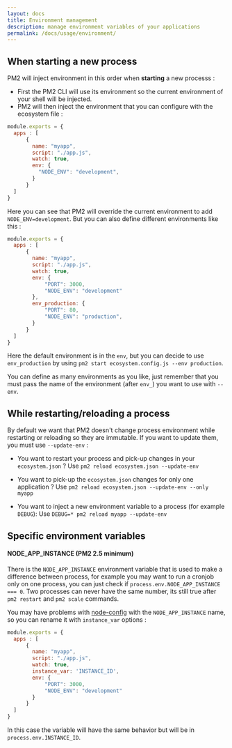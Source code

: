 ```yaml
---
layout: docs
title: Environment management
description: manage environment variables of your applications
permalink: /docs/usage/environment/
---
```


## When starting a new process

PM2 will inject environment in this order when **starting** a new processs :

- First the PM2 CLI will use its environment so the current environment of your shell will be injected.
- PM2 will then inject the environment that you can configure with the ecosystem file :

```javascript
module.exports = {
  apps : [
      {
        name: "myapp",
        script: "./app.js",
        watch: true,
        env: {
          "NODE_ENV": "development",
        }
      }
  ]
}
```

Here you can see that PM2 will override the current environment to add `NODE_ENV=development`. But you can also define different environments like this : 

```javascript
module.exports = {
  apps : [
      {
        name: "myapp",
        script: "./app.js",
        watch: true,
        env: {
            "PORT": 3000,
            "NODE_ENV": "development"
        },
        env_production: {
            "PORT": 80,
            "NODE_ENV": "production",
        }
      }
  ]
}
```

Here the default environment is in the `env`, but you can decide to use `env_production` by using `pm2 start ecosystem.config.js --env production`.

You can define as many environments as you like, just remember that you must pass the name of the environment (after `env_`) you want to use with `--env`.


## While restarting/reloading a process

By default we want that PM2 doesn't change process environment while restarting or reloading so they are immutable. 
If you want to update them, you must use `--update-env` : 

- You want to restart your process and pick-up changes in your `ecosystem.json` ?
Use `pm2 reload ecosystem.json --update-env`

- You want to pick-up the `ecosystem.json` changes for only one application ?
Use `pm2 reload ecosystem.json --update-env --only myapp`

- You want to inject a new environment variable to a process (for example `DEBUG`): 
Use `DEBUG=* pm2 reload myapp --update-env`

## Specific environment variables

#### NODE_APP_INSTANCE (PM2 2.5 minimum)
There is the `NODE_APP_INSTANCE` environment variable that is used to make a difference between process, for example you may want to run a cronjob only on one process, you can just check if `process.env.NODE_APP_INSTANCE === 0`. 
Two processes can never have the same number, its still true after `pm2 restart` and `pm2 scale` commands. 

You may have problems with [node-config](https://github.com/Unitech/pm2/issues/2045) with the `NODE_APP_INSTANCE` name, so you can rename it with `instance_var` options : 

```javascript
module.exports = {
  apps : [
      {
        name: "myapp",
        script: "./app.js",
        watch: true,
        instance_var: 'INSTANCE_ID',
        env: {
            "PORT": 3000,
            "NODE_ENV": "development"
        }
      }
  ]
}
```

In this case the variable will have the same behavior but will be in `process.env.INSTANCE_ID`.

<!--
#### increment_var (PM2 2.5 minimum)

There is an option to ask PM2 to increment a environment variable for each instance launched, for example : 
```javascript=
module.exports = {
  apps : [
      {
        name: "myapp",
        script: "./app.js",
        instances: 2,
        exec_mode: "cluster",
        watch: true,
        increment_var : 'PORT',
        env: {
            "PORT": 3000,
            "NODE_ENV": "development"
        }
      }
  ]
}
```

In this example, if i run `pm2 start ecosystem.config.js` : 
 - PM2 will see that i want to increment the `PORT` variable for each instance
 - It will see that i have defined the default to `3000`
 - The first instance will have `process.env.PORT = 3000` and the second `process.env.PORT = 3001`

**NOTE** : It will increment also when scaling using `pm2 scale myapp 4`, both new instances will have `3002` and `3003` as `PORT` variable.

-->

